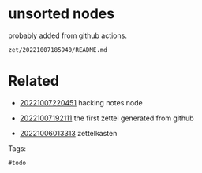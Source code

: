 # unsorted nodes

probably added from github actions.

` zet/20221007185940/README.md `

# Related

- [20221007220451](/zet/20221007220451/README.md) hacking notes node

- [20221007192111](/zet/20221007192111/README.md) the first zettel generated from github



- [20221006013313](/zet/20221006013313/README.md) zettelkasten

Tags:

    #todo
